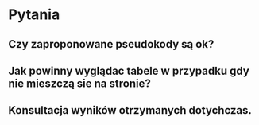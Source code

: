 # Pytania
## Czy zaproponowane pseudokody są ok?
## Jak powinny wyglądac tabele w przypadku gdy nie mieszczą sie na stronie?
## Konsultacja wyników otrzymanych dotychczas.


